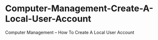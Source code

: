 # Computer-Management-Create-A-Local-User-Account
Computer Management – How To Create A Local User Account
